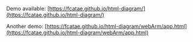 Demo available: [https://fcatae.github.io/html-diagram/](https://fcatae.github.io/html-diagram/)

Another demo: [https://fcatae.github.io/html-diagram/webArm/app.html](https://fcatae.github.io/html-diagram/webArm/app.html)
